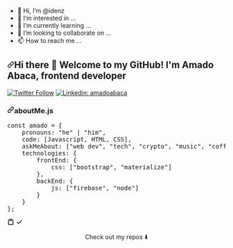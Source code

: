 - 👋 Hi, I’m @idenz
- 👀 I’m interested in ...
- 🌱 I’m currently learning ...
- 💞️ I’m looking to collaborate on ...
- 📫 How to reach me ...
<article class="markdown-body entry-content container-lg f5" itemprop="text"><h2><a id="user-content-hi-there--welcome-to-my-github-im-amado-abaca-frontend-developer" class="anchor" aria-hidden="true" href="#hi-there--welcome-to-my-github-im-amado-abaca-frontend-developer"><svg class="octicon octicon-link" viewBox="0 0 16 16" version="1.1" width="16" height="16" aria-hidden="true"><path fill-rule="evenodd" d="M7.775 3.275a.75.75 0 001.06 1.06l1.25-1.25a2 2 0 112.83 2.83l-2.5 2.5a2 2 0 01-2.83 0 .75.75 0 00-1.06 1.06 3.5 3.5 0 004.95 0l2.5-2.5a3.5 3.5 0 00-4.95-4.95l-1.25 1.25zm-4.69 9.64a2 2 0 010-2.83l2.5-2.5a2 2 0 012.83 0 .75.75 0 001.06-1.06 3.5 3.5 0 00-4.95 0l-2.5 2.5a3.5 3.5 0 004.95 4.95l1.25-1.25a.75.75 0 00-1.06-1.06l-1.25 1.25a2 2 0 01-2.83 0z"></path></svg></a>Hi there <g-emoji class="g-emoji" alias="wave" fallback-src="https://github.githubassets.com/images/icons/emoji/unicode/1f44b.png">👋</g-emoji> Welcome to my GitHub! I'm Amado Abaca, frontend developer</h2>
<p><a target="_blank" rel="noopener noreferrer" href="https://camo.githubusercontent.com/895d54343954e255c52530b55e55128744392499eef3b88700e015608135aab7/68747470733a2f2f696d672e736869656c64732e696f2f747769747465722f666f6c6c6f772f616d61626b5f3f7374796c653d736f6369616c"><img src="https://camo.githubusercontent.com/895d54343954e255c52530b55e55128744392499eef3b88700e015608135aab7/68747470733a2f2f696d672e736869656c64732e696f2f747769747465722f666f6c6c6f772f616d61626b5f3f7374796c653d736f6369616c" alt="Twitter Follow" data-canonical-src="https://img.shields.io/twitter/follow/amabk_?style=social" style="max-width:100%;"></a>
<a href="https://www.linkedin.com/in/amado-abaca-59845a1b4/" rel="nofollow"><img src="https://camo.githubusercontent.com/3305c0ed668b6da4d507613d05b6dd0d397c4649712719d076ae9835b4ab5e72/68747470733a2f2f696d672e736869656c64732e696f2f62616467652f2d616d61646f2d626c75653f7374796c653d666c61742d737175617265266c6f676f3d4c696e6b6564696e266c6f676f436f6c6f723d7768697465266c696e6b3d68747470733a2f2f68747470733a2f2f7777772e6c696e6b6564696e2e636f6d2f696e2f616d61646f2d61626163612d3539383435613162342f" alt="Linkedin: amadoabaca" data-canonical-src="https://img.shields.io/badge/-amado-blue?style=flat-square&amp;logo=Linkedin&amp;logoColor=white&amp;link=https://https://www.linkedin.com/in/amado-abaca-59845a1b4/" style="max-width:100%;"></a>
<a target="_blank" rel="noopener noreferrer" href="https://camo.githubusercontent.com/15bc8fe813d2d0e800570ce8d416cce7b56d7e8bf9e64242185d87ad93c3d06d/68747470733a2f2f76697369746f722d62616467652e676c697463682e6d652f62616467653f706167655f69643d616d61646f61626163612e616d61646f6162616361"><img src="https://camo.githubusercontent.com/15bc8fe813d2d0e800570ce8d416cce7b56d7e8bf9e64242185d87ad93c3d06d/68747470733a2f2f76697369746f722d62616467652e676c697463682e6d652f62616467653f706167655f69643d616d61646f61626163612e616d61646f6162616361" alt="" data-canonical-src="https://visitor-badge.glitch.me/badge?page_id=amadoabaca.amadoabaca" style="max-width:100%;"></a></p>
<h3><a id="user-content-aboutmejs" class="anchor" aria-hidden="true" href="#aboutmejs"><svg class="octicon octicon-link" viewBox="0 0 16 16" version="1.1" width="16" height="16" aria-hidden="true"><path fill-rule="evenodd" d="M7.775 3.275a.75.75 0 001.06 1.06l1.25-1.25a2 2 0 112.83 2.83l-2.5 2.5a2 2 0 01-2.83 0 .75.75 0 00-1.06 1.06 3.5 3.5 0 004.95 0l2.5-2.5a3.5 3.5 0 00-4.95-4.95l-1.25 1.25zm-4.69 9.64a2 2 0 010-2.83l2.5-2.5a2 2 0 012.83 0 .75.75 0 001.06-1.06 3.5 3.5 0 00-4.95 0l-2.5 2.5a3.5 3.5 0 004.95 4.95l1.25-1.25a.75.75 0 00-1.06-1.06l-1.25 1.25a2 2 0 01-2.83 0z"></path></svg></a>aboutMe.js</h3>
<div class="highlight highlight-source-js position-relative"><pre><span class="pl-k">const</span> <span class="pl-s1">amado</span> <span class="pl-c1">=</span> <span class="pl-kos">{</span>
    <span class="pl-c1">pronouns</span>: <span class="pl-s">"he"</span> <span class="pl-c1">|</span> <span class="pl-s">"him"</span><span class="pl-kos">,</span>
    <span class="pl-c1">code</span>: <span class="pl-kos">[</span><span class="pl-v">Javascript</span><span class="pl-kos">,</span> <span class="pl-c1">HTML</span><span class="pl-kos">,</span> <span class="pl-c1">CSS</span><span class="pl-kos">]</span><span class="pl-kos">,</span>
    <span class="pl-c1">askMeAbout</span>: <span class="pl-kos">[</span><span class="pl-s">"web dev"</span><span class="pl-kos">,</span> <span class="pl-s">"tech"</span><span class="pl-kos">,</span> <span class="pl-s">"crypto"</span><span class="pl-kos">,</span> <span class="pl-s">"music"</span><span class="pl-kos">,</span> <span class="pl-s">"coffee"</span><span class="pl-kos">]</span><span class="pl-kos">,</span>
    <span class="pl-c1">technologies</span>: <span class="pl-kos">{</span>
        <span class="pl-c1">frontEnd</span>: <span class="pl-kos">{</span>
            <span class="pl-c1">css</span>: <span class="pl-kos">[</span><span class="pl-s">"bootstrap"</span><span class="pl-kos">,</span> <span class="pl-s">"materialize"</span><span class="pl-kos">]</span>
        <span class="pl-kos">}</span><span class="pl-kos">,</span>
        <span class="pl-c1">backEnd</span>: <span class="pl-kos">{</span>
            <span class="pl-c1">js</span>: <span class="pl-kos">[</span><span class="pl-s">"firebase"</span><span class="pl-kos">,</span> <span class="pl-s">"node"</span><span class="pl-kos">]</span>
        <span class="pl-kos">}</span>        
    <span class="pl-kos">}</span>
<span class="pl-kos">}</span><span class="pl-kos">;</span></pre><div class="zeroclipboard-container position-absolute right-0 top-0">
    <clipboard-copy aria-label="Copy" class="ClipboardButton btn js-clipboard-copy m-2 p-0 tooltipped-no-delay" data-copy-feedback="Copied!" data-tooltip-direction="w" value="const amado = {
    pronouns: &quot;he&quot; | &quot;him&quot;,
    code: [Javascript, HTML, CSS],
    askMeAbout: [&quot;web dev&quot;, &quot;tech&quot;, &quot;crypto&quot;, &quot;music&quot;, &quot;coffee&quot;],
    technologies: {
        frontEnd: {
            css: [&quot;bootstrap&quot;, &quot;materialize&quot;]
        },
        backEnd: {
            js: [&quot;firebase&quot;, &quot;node&quot;]
        }        
    }
};
" tabindex="0" role="button">
      <svg aria-hidden="true" viewBox="0 0 16 16" version="1.1" data-view-component="true" height="16" width="16" class="octicon octicon-clippy js-clipboard-clippy-icon m-2">
    <path fill-rule="evenodd" d="M5.75 1a.75.75 0 00-.75.75v3c0 .414.336.75.75.75h4.5a.75.75 0 00.75-.75v-3a.75.75 0 00-.75-.75h-4.5zm.75 3V2.5h3V4h-3zm-2.874-.467a.75.75 0 00-.752-1.298A1.75 1.75 0 002 3.75v9.5c0 .966.784 1.75 1.75 1.75h8.5A1.75 1.75 0 0014 13.25v-9.5a1.75 1.75 0 00-.874-1.515.75.75 0 10-.752 1.298.25.25 0 01.126.217v9.5a.25.25 0 01-.25.25h-8.5a.25.25 0 01-.25-.25v-9.5a.25.25 0 01.126-.217z"></path>
</svg>
      <svg aria-hidden="true" viewBox="0 0 16 16" version="1.1" data-view-component="true" height="16" width="16" class="octicon octicon-check js-clipboard-check-icon color-text-success d-none m-2">
    <path fill-rule="evenodd" d="M13.78 4.22a.75.75 0 010 1.06l-7.25 7.25a.75.75 0 01-1.06 0L2.22 9.28a.75.75 0 011.06-1.06L6 10.94l6.72-6.72a.75.75 0 011.06 0z"></path>
</svg>
    </clipboard-copy>
  </div></div>
<p align="center">
Check out my repos <g-emoji class="g-emoji" alias="arrow_down" fallback-src="https://github.githubassets.com/images/icons/emoji/unicode/2b07.png">⬇️</g-emoji>  
</p>
</article>
<!---
idenz/idenz is a ✨ special ✨ repository because its `README.md` (this file) appears on your GitHub profile.
You can click the Preview link to take a look at your changes.
--->
